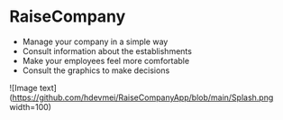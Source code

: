# RaiseCompany

- Manage your company in a simple way
- Consult information about the establishments
- Make your employees feel more comfortable
- Consult the graphics to make decisions


![Image text](https://github.com/hdevmei/RaiseCompanyApp/blob/main/Splash.png width=100)
